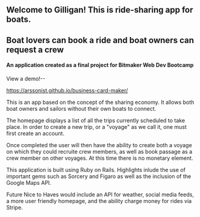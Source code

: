 <h2>Welcome to Gilligan! This is ride-sharing app for boats.</h2> 
<h2>Boat lovers can book a ride and boat owners can request a crew</h2>

<h4>An application created as a final project for Bitmaker Web Dev Bootcamp</h4>

View a demo!--

https://arssonist.github.io/business-card-maker/

This is an app based on the concept of the sharing economy. It allows both boat owners and sailors without their own boats to connect.

The homepage displays a list of all the trips currently scheduled to take place. In order to create a new trip, or a "voyage" as we call it, one must first create an account. 

Once completed the user will then have the ability to create both a voyage on which they could recruite crew members, as well as  book passage as a crew member on other voyages. At this time there is no monetary element.

This application is built using Ruby on Rails. Highlights inlude the use of important gems such as Sorcery and Figaro as well as the inclusion of the Google Maps API. 

Future Nice to Haves would include an API for weather, social media feeds, a more user friendly homepage, and the ability charge money for rides via Stripe.
